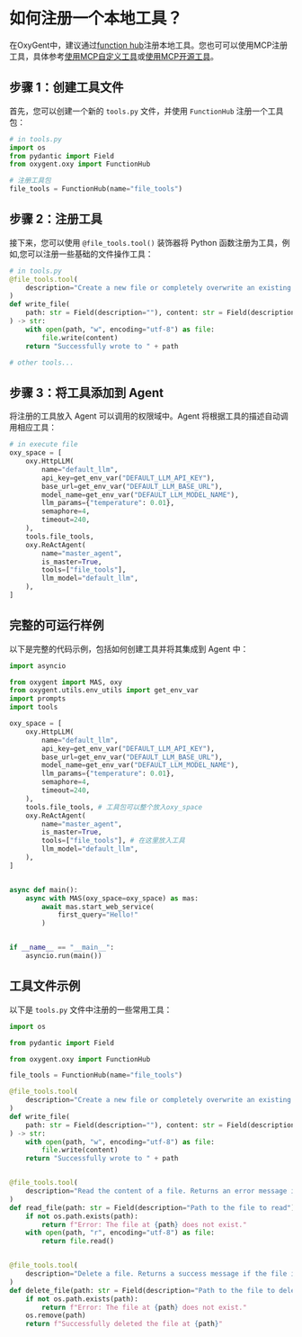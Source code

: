 # 如何注册一个本地工具？

在OxyGent中，建议通过[function hub](https://github.com/jd-opensource/OxyGent/blob/main/oxygent/oxy/function_tools/function_hub.py)注册本地工具。您也可可以使用MCP注册工具，具体参考[使用MCP自定义工具](./5_use_mcp_tools.md)或[使用MCP开源工具](./4_use_opensource_tools.md)。

## 步骤 1：创建工具文件
首先，您可以创建一个新的 `tools.py` 文件，并使用 `FunctionHub` 注册一个工具包：

```python
# in tools.py
import os
from pydantic import Field
from oxygent.oxy import FunctionHub

# 注册工具包
file_tools = FunctionHub(name="file_tools")
```
## 步骤 2：注册工具
接下来，您可以使用 `@file_tools.tool()` 装饰器将 Python 函数注册为工具，例如,您可以注册一些基础的文件操作工具：

```python
# in tools.py
@file_tools.tool(
    description="Create a new file or completely overwrite an existing file with new content. Use with caution as it will overwrite existing files without warning. Handles text content with proper encoding. Only works within allowed directories."
)
def write_file(
    path: str = Field(description=""), content: str = Field(description="")
) -> str:
    with open(path, "w", encoding="utf-8") as file:
        file.write(content)
    return "Successfully wrote to " + path

# other tools...
```
## 步骤 3：将工具添加到 Agent

将注册的工具放入 Agent 可以调用的权限域中。Agent 将根据工具的描述自动调用相应工具：

```python
# in execute file
oxy_space = [
    oxy.HttpLLM(
        name="default_llm",
        api_key=get_env_var("DEFAULT_LLM_API_KEY"),
        base_url=get_env_var("DEFAULT_LLM_BASE_URL"),
        model_name=get_env_var("DEFAULT_LLM_MODEL_NAME"),
        llm_params={"temperature": 0.01},
        semaphore=4,
        timeout=240,
    ),
    tools.file_tools,
    oxy.ReActAgent(
        name="master_agent",
        is_master=True,
        tools=["file_tools"],
        llm_model="default_llm",
    ),
]
```
## 完整的可运行样例

以下是完整的代码示例，包括如何创建工具并将其集成到 Agent 中：
```python
import asyncio

from oxygent import MAS, oxy
from oxygent.utils.env_utils import get_env_var
import prompts
import tools

oxy_space = [
    oxy.HttpLLM(
        name="default_llm",
        api_key=get_env_var("DEFAULT_LLM_API_KEY"),
        base_url=get_env_var("DEFAULT_LLM_BASE_URL"),
        model_name=get_env_var("DEFAULT_LLM_MODEL_NAME"),
        llm_params={"temperature": 0.01},
        semaphore=4,
        timeout=240,
    ),
    tools.file_tools, # 工具包可以整个放入oxy_space
    oxy.ReActAgent(
        name="master_agent",
        is_master=True,
        tools=["file_tools"], # 在这里放入工具
        llm_model="default_llm",
    ),
]


async def main():
    async with MAS(oxy_space=oxy_space) as mas:
        await mas.start_web_service(
            first_query="Hello!"
        )


if __name__ == "__main__":
    asyncio.run(main())
```
## 工具文件示例

以下是 `tools.py` 文件中注册的一些常用工具：
```python
import os

from pydantic import Field

from oxygent.oxy import FunctionHub

file_tools = FunctionHub(name="file_tools")

@file_tools.tool(
    description="Create a new file or completely overwrite an existing file with new content. Use with caution as it will overwrite existing files without warning. Handles text content with proper encoding. Only works within allowed directories."
)
def write_file(
    path: str = Field(description=""), content: str = Field(description="")
) -> str:
    with open(path, "w", encoding="utf-8") as file:
        file.write(content)
    return "Successfully wrote to " + path


@file_tools.tool(
    description="Read the content of a file. Returns an error message if the file does not exist."
)
def read_file(path: str = Field(description="Path to the file to read")) -> str:
    if not os.path.exists(path):
        return f"Error: The file at {path} does not exist."
    with open(path, "r", encoding="utf-8") as file:
        return file.read()


@file_tools.tool(
    description="Delete a file. Returns a success message if the file is deleted, or an error if the file does not exist."
)
def delete_file(path: str = Field(description="Path to the file to delete")) -> str:
    if not os.path.exists(path):
        return f"Error: The file at {path} does not exist."
    os.remove(path)
    return f"Successfully deleted the file at {path}"

```